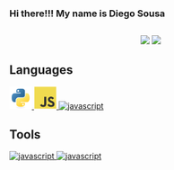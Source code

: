 
### Hi there!!! My name is Diego Sousa

##
<div align="center">
<picture>
  <a herf="http://github.com/DiegoDSousa">
  <source 
    srcset="https://github-readme-stats.vercel.app/api?username=DiegoDSousa&show_icons=true&theme=dark"
    media="(prefers-color-scheme: dark)"
  />
  <source
    srcset="https://github-readme-stats.vercel.app/api?username=DiegoDSousa&show_icons=true"
    media="(prefers-color-scheme: light), (prefers-color-scheme: dark)"
  />
  
  <img height="180em" src="https://github-readme-stts.vercel.app/api/top-langs/?username=DiegoDSousa&layout=compact&langs_count=16&count_private=true&theme=dark">
  </picture>

<img height="180em" src="https://github-readme-stats.vercel.app/api/top-langs/?username=DiegoDSousa&langs_count=10&hide_title=false&layout=compact&theme=dark&count_private=true&hide=css,html"/>
</div>

<h2>Languages</h2>

<div>
   <a href="https://www.python.org" target="_blank" rel="noreferrer"> <img src="https://raw.githubusercontent.com/devicons/devicon/master/icons/python/python-original.svg" alt="python" width="40" height="40"/> </a> 
   <a href="https://developer.mozilla.org/en-US/docs/Web/JavaScript" target="_blank" rel="noreferrer"> <img src="https://raw.githubusercontent.com/devicons/devicon/master/icons/javascript/javascript-original.svg" alt="javascript" width="40" height="40"/> </a>
   <a href="https://kotlinlang.org" target="_blank" rel="noreferrer"> <img src="https://cdn.jsdelivr.net/gh/devicons/devicon/icons/kotlin/kotlin-original.svg" alt="javascript" width="40" height="40"/> </a>
   
</div>

<div>
<h2>Tools</h2>
  <div>
    <a href="https://developer.android.com" target="_blank" rel="noreferrer"> <img src="https://cdn.jsdelivr.net/gh/devicons/devicon/icons/androidstudio/androidstudio-original.svg" alt="javascript" width="40" height="40"/> </a>
    <a href="https://www.jetbrains.com/idea/" target="_blank" rel="noreferrer"> <img src="https://cdn.jsdelivr.net/gh/devicons/devicon/icons/intellij/intellij-original.svg" alt="javascript" width="40" height="40"/> </a>


  </div>
</div>
